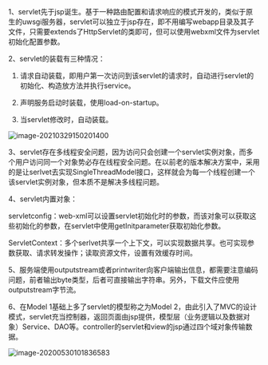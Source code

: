 1、servlet先于jsp诞生。基于一种路由配置和请求响应的模式开发的，类似于原生的uwsgi服务器，servlet可以独立于jsp存在，即不用编写webapp目录及其子文件，只需要extends了HttpServlet的类即可，但可以使用webxml文件为servlet初始化配置参数。

2、servlet的装载有三种情况：

1. 请求自动装载，即用户第一次访问到该servlet的请求时，自动进行servlet的初始化、构造放方法并执行service。

2. 声明服务启动时装载，使用load-on-startup。

3. 当servlet修改时，自动装载。


![image-20210329150201400](https://imagebag.oss-cn-chengdu.aliyuncs.com/img/image-20210329150201400.png)

3、servlet存在多线程安全问题，因为访问只会创建一个servlet实例对象，而多个用户访问同一个对象势必存在线程安全问题。在以前老的版本解决方案中，采用的是让serlvet去实现SingleThreadModel接口，这样就会为每一个线程创建一个该servlet实例对象，但本质不是解决多线程问题。

4、servlet内置对象：

servletconfig：web-xml可以设置servlet初始化时的参数，而该对象可以获取这些初始化的参数，在servlet中使用getInitparameter获取初始化参数。

ServletContext：多个serlvet共享一个上下文，可以实现数据共享。也可实现参数获取、请求转发操作；读取资源文件，设置有效缓存时间。

5、服务端使用outputstream或者printwriter向客户端输出信息，都需要注意编码问题，前者输出byte类型，后者可直接输出字符串。另外，下载文件应使用outputstream字节流。

6、在Model 1基础上多了servlet的模型称之为Model 2，由此引入了MVC的设计模式，servlet充当控制器，返回页面由jsp提供，模型层（业务逻辑以及数据对象）Service、DAO等。controller的servlet和view的jsp通过四个域对象传输数据。

![image-20200530101836583](https://imagebag.oss-cn-chengdu.aliyuncs.com/img/image-20200530101836583.png)
